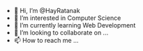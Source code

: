- 👋 Hi, I’m @HayRatanak
- 👀 I’m interested in Computer Science
- 🌱 I’m currently learning Web Development
- 💞️ I’m looking to collaborate on ...
- 📫 How to reach me ...

<!---
HayRatanak/HayRatanak is a ✨ special ✨ repository because its `README.md` (this file) appears on your GitHub profile.
You can click the Preview link to take a look at your changes.
--->
